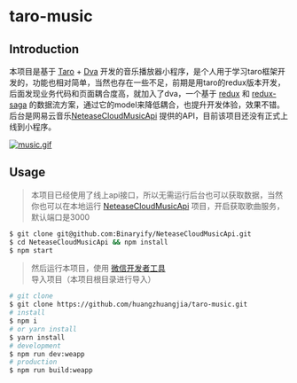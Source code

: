# taro-music

## Introduction

 本项目是基于 [Taro](https://github.com/NervJS/taro) + [Dva](https://dvajs.com/) 开发的音乐播放器小程序，是个人用于学习taro框架开发的，功能也相对简单，当然也存在一些不足，前期是用taro的redux版本开发，后面发现业务代码和页面耦合度高，就加入了dva，一个基于 [redux](https://github.com/reduxjs/redux) 和 [redux-saga](https://github.com/redux-saga/redux-saga) 的数据流方案，通过它的model来降低耦合，也提升开发体验，效果不错。后台是网易云音乐[NeteaseCloudMusicApi](https://binaryify.github.io/NeteaseCloudMusicApi/#/) 提供的API，目前该项目还没有正式上线到小程序。

 [![music.gif](https://github.com/huangzhuangjia/taro-music/blob/master/src/assets/image/music.gif?raw=true)](https://github.com/huangzhuangjia/taro-music/blob/master/src/assets/image/music.gif?raw=true)

## Usage

> 本项目已经使用了线上api接口，所以无需运行后台也可以获取数据，当然你也可以在本地运行 [NeteaseCloudMusicApi](https://binaryify.github.io/NeteaseCloudMusicApi/#/) 项目，开启获取歌曲服务，默认端口是3000

```bash
$ git clone git@github.com:Binaryify/NeteaseCloudMusicApi.git
$ cd NeteaseCloudMusicApi && npm install
$ npm start
```

>然后运行本项目，使用 [微信开发者工具](https://developers.weixin.qq.com/miniprogram/dev/devtools/download.html) 导入项目（本项目根目录进行导入）

```bash
# git clone
$ git clone https://github.com/huangzhuangjia/taro-music.git
# install
$ npm i
# or yarn install
$ yarn install
# development
$ npm run dev:weapp
# production
$ npm run build:weapp
```
